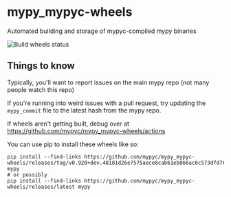 # mypy_mypyc-wheels
Automated building and storage of mypyc-compiled mypy binaries

![Build wheels status](https://github.com/mypyc/mypy_mypyc-wheels/workflows/Build%20wheels/badge.svg)

## Things to know

Typically, you'll want to report issues on the main mypy repo (not many people
watch this repo)

If you're running into weird issues with a pull request, try updating the
`mypy_commit` file to the latest hash from the mypy repo.

If wheels aren't getting built, debug over at
https://github.com/mypyc/mypy_mypyc-wheels/actions

You can use pip to install these wheels like so:
```
pip install --find-links https://github.com/mypyc/mypy_mypyc-wheels/releases/tag/v0.920+dev.48181d26e7575aece8cab61eb866ac6c573dfd76 mypy
# or possibly
pip install --find-links https://github.com/mypyc/mypy_mypyc-wheels/releases/latest mypy
```
